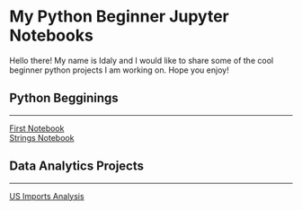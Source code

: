 # My Python Beginner Jupyter Notebooks
Hello there! My name is Idaly and I would like to share some of the cool beginner python projects I am working on. Hope you enjoy!    
## Python Begginings
---
[First Notebook](./PY0101EN-1-1-Write_your_first_python_code.ipynb)   
[Strings Notebook](./PY0101EN-1-2-Strings.ipynb)   
## Data Analytics Projects
---
[US Imports Analysis](<./US Exports and Imports.ipynb>)
